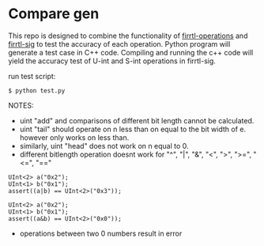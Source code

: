 Compare gen
=================
This repo is designed to combine the functionality of [firrtl-operations](https://github.com/ucsc-vama/firrtl-operations/tree/main) and [firrtl-sig](https://github.com/ucsc-vama/firrtl-sig) to test the accuracy of each operation. Python program will generate a test case in C++ code. Compiling and running the c++ code will yield the accuracy test of U-int and S-int operations in firrtl-sig.

run test script:

    $ python test.py

NOTES:

* uint "add" and comparisons of different bit length cannot be calculated.
* uint "tail" should operate on n less than on equal to the bit width of e. however only works on less than.
* similarly, uint "head" does not work on n equal to 0.
* different bitlength operation doesnt work for "^", "|", "&", "<", ">", ">=", "<=", "=="
>>>
    UInt<2> a("0x2");
	UInt<1> b("0x1");
	assert((a|b) == UInt<2>("0x3"));
>>>
>>>
	UInt<2> a("0x2");
	UInt<1> b("0x1");
	assert((a&b) == UInt<2>("0x0"));
>>>
* operations between two 0 numbers result in error